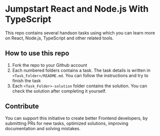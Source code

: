 # Jumpstart React and Node.js With TypeScript

This repo contains several handson tasks using which you can learn more on React, Node.js, TypeScript and other related tools.

## How to use this repo

1. Fork the repo to your Github account
2. Each numbered folders contains a task. The task details is written in `<Task_Folder>/README.md`. You can follow the instructions and try to finish the task
3. Each `<Task_Folder>-solution` folder contains the solution. You can check the solution after completing it yourself.

## Contribute

You can support this initiative to create better Frontend developers, by submitting PRs for new tasks, optimized solutions, improving documentation and solving mistakes.
